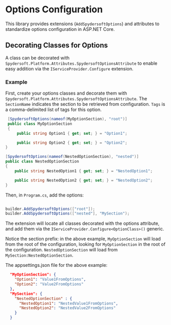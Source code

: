 # Options Configuration

This library provides extensions (`AddSpydersoftOptions`) and attributes to standardize options configuration in ASP.NET Core.

## Decorating Classes for Options

A class can be decorated with `Spydersoft.Platform.Attributes.SpydersoftOptionsAttribute` to enable easy addition via the `IServiceProvider.Configure` extension.

### Example

First, create your options classes and decorate them with `Spydersoft.Platform.Attributes.SpydersoftOptionsAttribute`.  The `SectionName` indicates the section to be retrieved from configuration.  `Tags` is a comma-delimited list of tags for this option.

```csharp
 [SpydersoftOptions(nameof(MyOptionSection), "root")]
 public class MyOptionSection
 {
     public string Option1 { get; set; } = "Option1";

     public string Option2 { get; set; } = "Option2";
}

[SpydersoftOptions(nameof(NestedOptionSection), "nested")]
public class NestedOptionSection
{
    public string NestedOption1 { get; set; } = "NestedOption1";

    public string NestedOption2 { get; set; } = "NestedOption2";
}
```

Then, in `Program.cs`, add the options:

```csharp

builder.AddSpydersoftOptions(["root"]);
builder.AddSpydersoftOptions(["nested"], "MySection");

```

The extension will locate all classes decorated with the options attribute, and add them via the `IServiceProvider.Configure<OptionClass>()` generic.

Notice the section prefix:  in the above example, `MyOptionSection` will load from the root of the configuration, looking for `MyOptionSection` in the root of the configuration. `NestedOptionSection` will load from `MySection:NestedOptionSection`.

The appsettings.json file for the above example:

```json
  "MyOptionSection": {
    "Option1": "Value1FromOptions",
    "Option2": "Value2FromOptions"
  },
  "MySection": {
    "NestedOptionSection" : {
      "NestedOption1": "NestedValue1FromOptions",
      "NestedOption2": "NestedValue2FromOptions"
    }
  }
```

